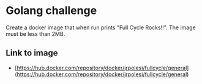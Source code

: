 # Golang challenge

Create a docker image that when run prints "Full Cycle Rocks!!". The image must be less than 2MB.

## Link to image

- [https://hub.docker.com/repository/docker/jrpolesi/fullcycle/general](https://hub.docker.com/repository/docker/jrpolesi/fullcycle/general)
